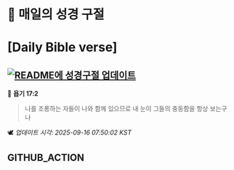 # 🙏 매일의 성경 구절
# [Daily Bible verse]
## [![README에 성경구절 업데이트](https://github.com/DONGSUKA/first_test/actions/workflows/update-readme-bible.yml/badge.svg)](https://github.com/DONGSUKA/first_test/actions/workflows/update-readme-bible.yml)
<!-- START_BIBLE_VERSE -->
📖 **욥기 17:2**
> 나를 조롱하는 자들이 나와 함께 있으므로 내 눈이 그들의 충동함을 항상 보는구나

🕊️ _업데이트 시각: 2025-09-16 07:50:02 KST_
  <!-- END_BIBLE_VERSE -->
## GITHUB_ACTION

